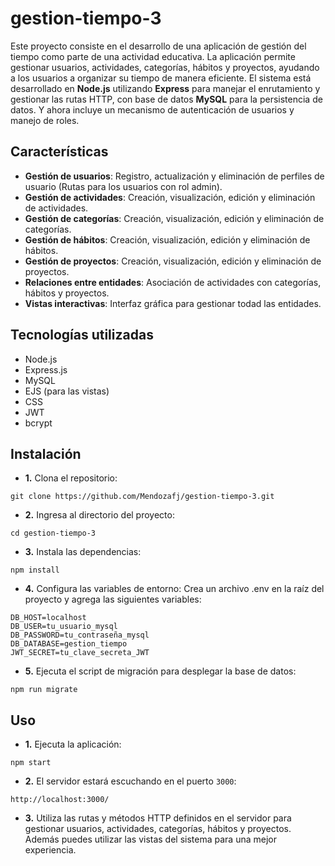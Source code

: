 # gestion-tiempo-3
Este proyecto consiste en el desarrollo de una aplicación de gestión del tiempo como parte de una actividad educativa. La aplicación permite gestionar usuarios, actividades, categorías, hábitos y proyectos, ayudando a los usuarios a organizar su tiempo de manera eficiente. El sistema está desarrollado en **Node.js** utilizando **Express** para manejar el enrutamiento y gestionar las rutas HTTP, con base de datos **MySQL** para la persistencia de datos. Y ahora incluye un mecanismo de autenticación de usuarios y manejo de roles.

## Características
- **Gestión de usuarios**: Registro, actualización y eliminación de perfiles de usuario (Rutas para los usuarios con rol admin).
- **Gestión de actividades**: Creación, visualización, edición y eliminación de actividades.
- **Gestión de categorías**: Creación, visualización, edición y eliminación de categorías.
- **Gestión de hábitos**: Creación, visualización, edición y eliminación de hábitos.
- **Gestión de proyectos**: Creación, visualización, edición y eliminación de proyectos.
- **Relaciones entre entidades**: Asociación de actividades con categorías, hábitos y proyectos.
- **Vistas interactivas**: Interfaz gráfica para gestionar todad las entidades.

## Tecnologías utilizadas
- Node.js
- Express.js
- MySQL
- EJS (para las vistas)
- CSS
- JWT
- bcrypt

## Instalación
- **1.** Clona el repositorio:
```
git clone https://github.com/Mendozafj/gestion-tiempo-3.git
```
- **2.**  Ingresa al directorio del proyecto:
```
cd gestion-tiempo-3
```
- **3.**  Instala las dependencias:
```
npm install
```
- **4.**  Configura las variables de entorno:
Crea un archivo .env en la raíz del proyecto y agrega las siguientes variables:
```
DB_HOST=localhost
DB_USER=tu_usuario_mysql
DB_PASSWORD=tu_contraseña_mysql
DB_DATABASE=gestion_tiempo
JWT_SECRET=tu_clave_secreta_JWT
```
- **5.** Ejecuta el script de migración para desplegar la base de datos:
```
npm run migrate
```

## Uso
- **1.** Ejecuta la aplicación: 
```
npm start
```
- **2.**  El servidor estará escuchando en el puerto `3000`:
```
http://localhost:3000/
```
- **3.**  Utiliza las rutas y métodos HTTP definidos en el servidor para gestionar usuarios, actividades, categorías, hábitos y proyectos. Además puedes utilizar las vistas del sistema para una mejor experiencia.
